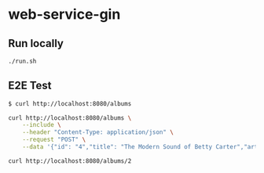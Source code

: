 # web-service-gin

## Run locally

```sh
./run.sh
```


## E2E Test

```sh
$ curl http://localhost:8080/albums
```

```sh
curl http://localhost:8080/albums \
    --include \
    --header "Content-Type: application/json" \
    --request "POST" \
    --data '{"id": "4","title": "The Modern Sound of Betty Carter","artist": "Betty Carter","price": 49.99}'
```

```sh
curl http://localhost:8080/albums/2
```
